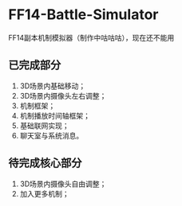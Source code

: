 # FF14-Battle-Simulator
FF14副本机制模拟器（制作中咕咕咕），现在还不能用

## 已完成部分
1. 3D场景内基础移动；
2. 3D场景内摄像头左右调整；
3. 机制框架；
4. 机制播放时间轴框架；
5. 基础联网实现；
6. 聊天室与系统消息。

## 待完成核心部分
1. 3D场景内摄像头自由调整；
2. 加入更多机制；
